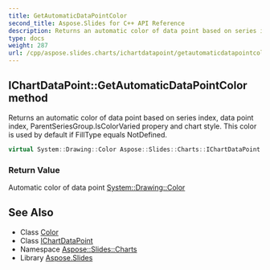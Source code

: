```yaml
---
title: GetAutomaticDataPointColor
second_title: Aspose.Slides for C++ API Reference
description: Returns an automatic color of data point based on series index, data point index, ParentSeriesGroup.IsColorVaried propery and chart style. This color is used by default if FillType equals NotDefined.
type: docs
weight: 287
url: /cpp/aspose.slides.charts/ichartdatapoint/getautomaticdatapointcolor/
---
```

## IChartDataPoint::GetAutomaticDataPointColor method


Returns an automatic color of data point based on series index, data point index, ParentSeriesGroup.IsColorVaried propery and chart style. This color is used by default if FillType equals NotDefined.

```cpp
virtual System::Drawing::Color Aspose::Slides::Charts::IChartDataPoint::GetAutomaticDataPointColor()=0
```


### Return Value

Automatic color of data point [System::Drawing::Color](../../../system.drawing/color/)

## See Also

* Class [Color](../../../system.drawing/color/)
* Class [IChartDataPoint](../)
* Namespace [Aspose::Slides::Charts](../../)
* Library [Aspose.Slides](../../../)
